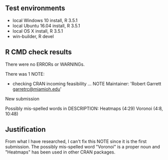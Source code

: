 ## Test environments
* local Windows 10 install, R 3.5.1
* local Ubuntu 16.04 install, R 3.5.1
* local OS X install, R 3.5.1
* win-builder, R devel

## R CMD check results
There were no ERRORs or WARNINGs. 

There was 1 NOTE:

* checking CRAN incoming feasibility ... NOTE
Maintainer: 'Robert Garrett <garretrc@miamioh.edu>'

New submission

Possibly mis-spelled words in DESCRIPTION:
  Heatmaps (4:29)
  Voronoi (4:8, 10:48)

## Justification
From what I have researched, I can't fix this NOTE since it is the first submission.
The possibly mis-spelled word "Voronoi" is a proper noun and "Heatmaps" has been used in other CRAN packages. 
